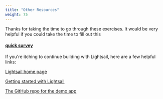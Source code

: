 ```yaml
---
title: "Other Resources"
weight: 75
---
```


Thanks for taking the time to go through these exercises. It would be very helpful if you could take the time to fill out this 

#### <a href="https://bit.ly/2C1hUyy" target="_blank">quick survey</a>

If you're itching to continue building with Lightsail, here are a few helpful links:

<a href="https://aws.amazon.com/lightsail/" target="_blank">Lightsail home page</a>

<a href="https://lightsail.aws.amazon.com/ls/docs/en/getting-started" target="_blank">Getting started with Lightsail</a>

<a href="https://github.com/mikegcoleman/todo" target="_blank">The GitHub repo for the demo app</a>


